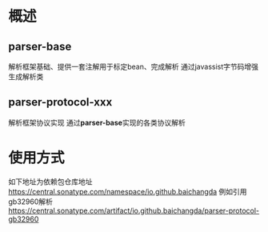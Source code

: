 # 概述
## parser-base
解析框架基础、提供一套注解用于标定bean、完成解析
通过javassist字节码增强生成解析类

## parser-protocol-xxx
解析框架协议实现
通过**parser-base**实现的各类协议解析

# 使用方式
如下地址为依赖包仓库地址
https://central.sonatype.com/namespace/io.github.baichangda
例如引用gb32960解析
https://central.sonatype.com/artifact/io.github.baichangda/parser-protocol-gb32960
